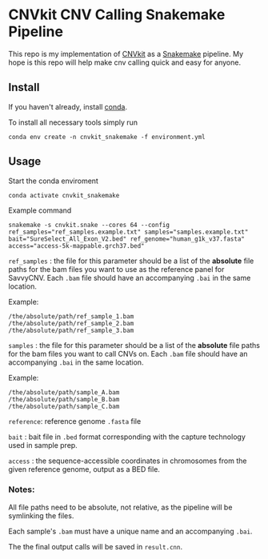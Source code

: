 # CNVkit CNV Calling Snakemake Pipeline

This repo is my implementation of [CNVkit](https://cnvkit.readthedocs.io/en/stable/) as a [Snakemake](https://snakemake.readthedocs.io/en/stable/) pipeline. My hope is this repo will help make cnv calling quick and easy for anyone.

## Install

If you haven't already, install [conda](https://conda.io/projects/conda/en/latest/user-guide/install/index.html).

To install all necessary tools simply run

`conda env create -n cnvkit_snakemake -f environment.yml`

## Usage

Start the conda enviroment

`conda activate cnvkit_snakemake`

Example command

`snakemake -s cnvkit.snake --cores 64 --config ref_samples="ref_samples.example.txt" samples="samples.example.txt" bait="SureSelect_All_Exon_V2.bed" ref_genome="human_g1k_v37.fasta" access="access-5k-mappable.grch37.bed"`

`ref_samples` : the file for this parameter should be a list of the **absolute** file paths for the bam files you want to use as the reference panel for SavvyCNV. Each `.bam` file should have an accompanying `.bai` in the same location.

Example:

```
/the/absolute/path/ref_sample_1.bam
/the/absolute/path/ref_sample_2.bam
/the/absolute/path/ref_sample_3.bam
```

`samples` : the file for this parameter should be a list of the **absolute** file paths for the bam files you want to call CNVs on. Each `.bam` file should have an accompanying `.bai` in the same location.

Example:
```
/the/absolute/path/sample_A.bam
/the/absolute/path/sample_B.bam
/the/absolute/path/sample_C.bam
```

`reference`: reference genome `.fasta` file

`bait` : bait file in `.bed` format corresponding with the capture technology used in sample prep.

`access` : the sequence-accessible coordinates in chromosomes from the given reference genome, output as a BED file.

### Notes:

All file paths need to be absolute, not relative, as the pipeline will be symlinking the files.

Each sample's `.bam` must have a unique name and an accompanying `.bai`. 

The the final output calls will be saved in `result.cnn`.

